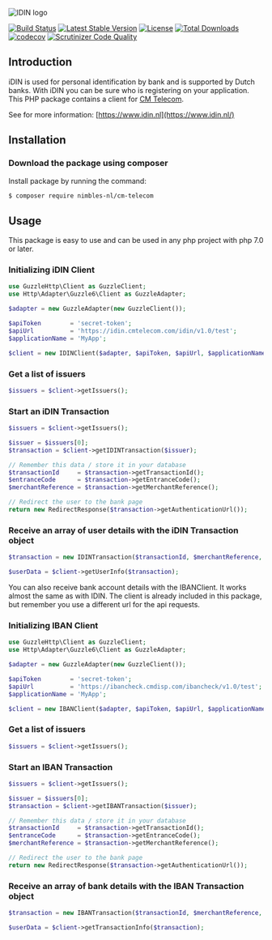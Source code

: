 ![IDIN logo](https://github.com/nimbles-nl/cm-telecom/blob/master/logo/IDIN_logo_64_pixels.png)

[![Build Status](https://travis-ci.org/nimbles-nl/cm-telecom.svg?branch=master)](https://travis-ci.org/nimbles-nl/cm-telecom) [![Latest Stable Version](https://poser.pugx.org/nimbles-nl/cm-telecom/v/stable)](https://packagist.org/packages/nimbles-nl/cm-telecom) [![License](https://poser.pugx.org/nimbles-nl/cm-telecom/license)](https://packagist.org/packages/nimbles-nl/cm-telecom) [![Total Downloads](https://poser.pugx.org/nimbles-nl/cm-telecom/downloads)](https://packagist.org/packages/nimbles-nl/cm-telecom) [![codecov](https://codecov.io/gh/nimbles-nl/cm-telecom/branch/master/graph/badge.svg)](https://codecov.io/gh/nimbles-nl/cm-telecom) [![Scrutinizer Code Quality](https://scrutinizer-ci.com/g/nimbles-nl/cm-telecom/badges/quality-score.png?b=master)](https://scrutinizer-ci.com/g/nimbles-nl/cm-telecom/?branch=master)

Introduction
------------

iDIN is used for personal identification by bank and is supported by Dutch banks.
With iDIN you can be sure who is registering on your application. This PHP package contains a client for [CM Telecom](https://get.cm.nl/idin/).

See for more information: [https://www.idin.nl](https://www.idin.nl/)

## Installation

### Download the package using composer

Install package by running the command:

``` bash
$ composer require nimbles-nl/cm-telecom
```

## Usage
This package is easy to use and can be used in any php project with php 7.0 or later.


### Initializing iDIN Client
``` php
use GuzzleHttp\Client as GuzzleClient;
use Http\Adapter\Guzzle6\Client as GuzzleAdapter;

$adapter = new GuzzleAdapter(new GuzzleClient());

$apiToken        = 'secret-token';
$apiUrl          = 'https://idin.cmtelecom.com/idin/v1.0/test';
$applicationName = 'MyApp';

$client = new IDINClient($adapter, $apiToken, $apiUrl, $applicationName);
```

### Get a list of issuers
``` php
$issuers = $client->getIssuers();
```

### Start an iDIN Transaction

``` php
$issuers = $client->getIssuers();

$issuer = $issuers[0];
$transaction = $client->getIDINTransaction($issuer);

// Remember this data / store it in your database
$transactionId     = $transaction->getTransactionId();
$entranceCode      = $transaction->getEntranceCode();
$merchantReference = $transaction->getMerchantReference();

// Redirect the user to the bank page
return new RedirectResponse($transaction->getAuthenticationUrl());
```

### Receive an array of user details with the iDIN Transaction object
``` php
$transaction = new IDINTransaction($transactionId, $merchantReference, $entranceCode);

$userData = $client->getUserInfo($transaction);
```

You can also receive bank account details with the IBANClient. It works almost the same as with IDIN. The client is already included in this package, but remember you use a different url for the api requests.


### Initializing IBAN Client
``` php
use GuzzleHttp\Client as GuzzleClient;
use Http\Adapter\Guzzle6\Client as GuzzleAdapter;

$adapter = new GuzzleAdapter(new GuzzleClient());

$apiToken        = 'secret-token';
$apiUrl          = 'https://ibancheck.cmdisp.com/ibancheck/v1.0/test';
$applicationName = 'MyApp';

$client = new IBANClient($adapter, $apiToken, $apiUrl, $applicationName);
```

### Get a list of issuers
``` php
$issuers = $client->getIssuers();
```

### Start an IBAN Transaction

``` php
$issuers = $client->getIssuers();

$issuer = $issuers[0];
$transaction = $client->getIBANTransaction($issuer);

// Remember this data / store it in your database
$transactionId     = $transaction->getTransactionId();
$entranceCode      = $transaction->getEntranceCode();
$merchantReference = $transaction->getMerchantReference();

// Redirect the user to the bank page
return new RedirectResponse($transaction->getAuthenticationUrl());
```

### Receive an array of bank details with the IBAN Transaction object
``` php
$transaction = new IBANTransaction($transactionId, $merchantReference, $entranceCode);

$userData = $client->getTransactionInfo($transaction);
```
